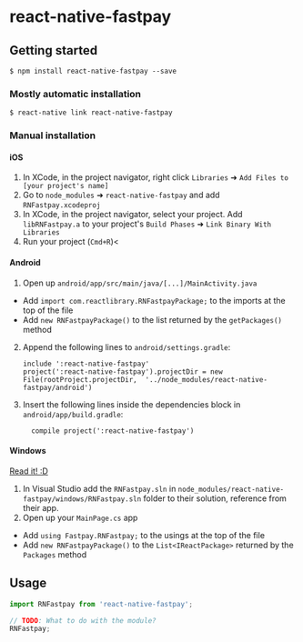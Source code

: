 
# react-native-fastpay

## Getting started

`$ npm install react-native-fastpay --save`

### Mostly automatic installation

`$ react-native link react-native-fastpay`

### Manual installation


#### iOS

1. In XCode, in the project navigator, right click `Libraries` ➜ `Add Files to [your project's name]`
2. Go to `node_modules` ➜ `react-native-fastpay` and add `RNFastpay.xcodeproj`
3. In XCode, in the project navigator, select your project. Add `libRNFastpay.a` to your project's `Build Phases` ➜ `Link Binary With Libraries`
4. Run your project (`Cmd+R`)<

#### Android

1. Open up `android/app/src/main/java/[...]/MainActivity.java`
  - Add `import com.reactlibrary.RNFastpayPackage;` to the imports at the top of the file
  - Add `new RNFastpayPackage()` to the list returned by the `getPackages()` method
2. Append the following lines to `android/settings.gradle`:
  	```
  	include ':react-native-fastpay'
  	project(':react-native-fastpay').projectDir = new File(rootProject.projectDir, 	'../node_modules/react-native-fastpay/android')
  	```
3. Insert the following lines inside the dependencies block in `android/app/build.gradle`:
  	```
      compile project(':react-native-fastpay')
  	```

#### Windows
[Read it! :D](https://github.com/ReactWindows/react-native)

1. In Visual Studio add the `RNFastpay.sln` in `node_modules/react-native-fastpay/windows/RNFastpay.sln` folder to their solution, reference from their app.
2. Open up your `MainPage.cs` app
  - Add `using Fastpay.RNFastpay;` to the usings at the top of the file
  - Add `new RNFastpayPackage()` to the `List<IReactPackage>` returned by the `Packages` method


## Usage
```javascript
import RNFastpay from 'react-native-fastpay';

// TODO: What to do with the module?
RNFastpay;
```
  